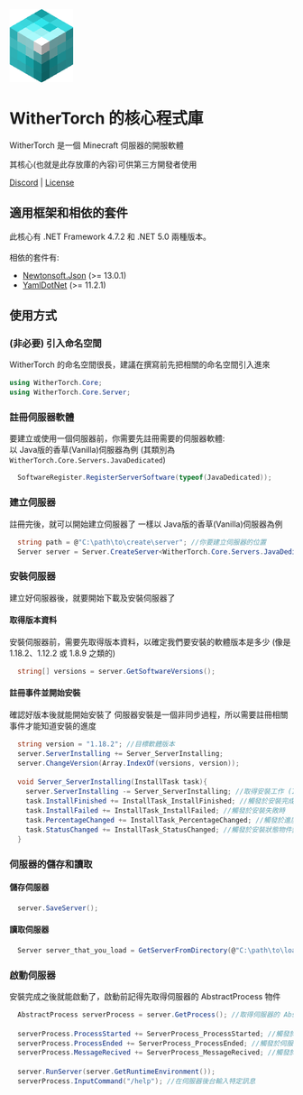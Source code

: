 ![WitherTorch Core Icon](withertorch_core.png)
# WitherTorch 的核心程式庫

WitherTorch 是一個 Minecraft 伺服器的開服軟體

其核心(也就是此存放庫的內容)可供第三方開發者使用

[Discord](https://discord.gg/F7YNJ5m) | [License](LICENSE)

## 適用框架和相依的套件
此核心有 .NET Framework 4.7.2 和 .NET 5.0 兩種版本。<br/>
<br/>
相依的套件有:
<ul>
  <li><a href="https://github.com/JamesNK/Newtonsoft.Json">Newtonsoft.Json</a> (>= 13.0.1)</li>
  <li><a href="https://github.com/aaubry/YamlDotNet">YamlDotNet</a> (>= 11.2.1)</li>
</ul>

## 使用方式

### (非必要) 引入命名空間
WitherTorch 的命名空間很長，建議在撰寫前先把相關的命名空間引入進來
```csharp
using WitherTorch.Core;
using WitherTorch.Core.Server;
```

### 註冊伺服器軟體
要建立或使用一個伺服器前，你需要先註冊需要的伺服器軟體:<br/>
以 Java版的香草(Vanilla)伺服器為例
(其類別為 `WitherTorch.Core.Servers.JavaDedicated`)
```csharp
  SoftwareRegister.RegisterServerSoftware(typeof(JavaDedicated));
```

### 建立伺服器
註冊完後，就可以開始建立伺服器了
一樣以 Java版的香草(Vanilla)伺服器為例
```csharp
  string path = @"C:\path\to\create\server"; //你要建立伺服器的位置
  Server server = Server.CreateServer<WitherTorch.Core.Servers.JavaDedicated>(path);
```

### 安裝伺服器
建立好伺服器後，就要開始下載及安裝伺服器了

#### 取得版本資料
安裝伺服器前，需要先取得版本資料，以確定我們要安裝的軟體版本是多少 (像是 1.18.2、1.12.2 或 1.8.9 之類的)
```csharp
  string[] versions = server.GetSoftwareVersions();
```

#### 註冊事件並開始安裝
確認好版本後就能開始安裝了
伺服器安裝是一個非同步過程，所以需要註冊相關事件才能知道安裝的進度
```csharp
  string version = "1.18.2"; //目標軟體版本
  server.ServerInstalling += Server_ServerInstalling;
  server.ChangeVersion(Array.IndexOf(versions, version));
  
  void Server_ServerInstalling(InstallTask task){
    server.ServerInstalling -= Server_ServerInstalling; //取得安裝工作 (InstallTask) 物件後就不需要這個事件了
    task.InstallFinished += InstallTask_InstallFinished; //觸發於安裝完成時
    task.InstallFailed += InstallTask_InstallFailed; //觸發於安裝失敗時
    task.PercentageChanged += InstallTask_PercentageChanged; //觸發於進度數值變化時
    task.StatusChanged += InstallTask_StatusChanged; //觸發於安裝狀態物件變更時
  }
```

### 伺服器的儲存和讀取
#### 儲存伺服器
```csharp
  server.SaveServer();
```
#### 讀取伺服器
```csharp
  Server server_that_you_load = GetServerFromDirectory(@"C:\path\to\load\server");
```

### 啟動伺服器
安裝完成之後就能啟動了，啟動前記得先取得伺服器的 AbstractProcess 物件
```csharp
  AbstractProcess serverProcess = server.GetProcess(); //取得伺服器的 AbstractProcess 物件
  
  serverProcess.ProcessStarted += ServerProcess_ProcessStarted; //觸發於伺服器啟動時
  serverProcess.ProcessEnded += ServerProcess_ProcessEnded; //觸發於伺服器停止時
  serverProcess.MessageRecived += ServerProcess_MessageRecived; //觸發於伺服器後台輸出訊息時
  
  server.RunServer(server.GetRuntimeEnvironment());
  serverProcess.InputCommand("/help"); //在伺服器後台輸入特定訊息
```
